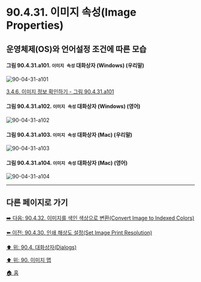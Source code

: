 # 90.4.31. 이미지 속성(Image Properties)
## 운영체제(OS)와 언어설정 조건에 따른 모습

<a id="90-04-31-a101"></a>

#### 그림 90.4.31.a101. `이미지 속성` 대화상자 (Windows) (우리말)
![90-04-31-a101](https://github.com/wonder13662/gimp/assets/15767104/f703fc45-fe75-4cb5-bd04-c009c145ef1e)

[3.4.6. 이미지 정보 확인하기 - 그림 90.4.31.a101](./03-04-06-find-info-about-your-image.md#90-04-31-a101)

<a id="90-04-31-a102"></a>

#### 그림 90.4.31.a102. `이미지 속성` 대화상자 (Windows) (영어)
![90-04-31-a102](https://github.com/wonder13662/gimp/assets/15767104/850e3f00-b8d2-440e-a64b-ad73f897e807)

<a id="90-04-31-a103"></a>

#### 그림 90.4.31.a103. `이미지 속성` 대화상자 (Mac) (우리말)
![90-04-31-a103](https://github.com/wonder13662/gimp/assets/15767104/cf8e1886-ecb6-4bde-80ab-ff309b1b98d8)

<a id="90-04-31-a104"></a>

#### 그림 90.4.31.a104. `이미지 속성` 대화상자 (Mac) (영어)
![90-04-31-a104](https://github.com/wonder13662/gimp/assets/15767104/3cee20dd-fa74-4834-899e-e5c9ba8c3888)

***

## 다른 페이지로 가기

[➡️ 다음: 90.4.32. 이미지를 색인 색상으로 변환(Convert Image to Indexed Colors)](./90-04-32-convert_image_to_indexed_colors.md)

[⬅️ 이전: 90.4.30. 인쇄 해상도 설정(Set Image Print Resolution)](./90-04-30-set_image_print_resolution.md)

[⬆️ 위: 90.4. 대화상자(Dialogs)](./90-04-00-dialogs.md)

[⬆️ 위: 90. 이미지 맵](./90-00-image-map.md)

[🏠 홈](./00-home.md)
